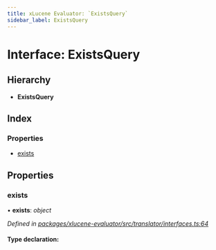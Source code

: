 ```yaml
---
title: xLucene Evaluator: `ExistsQuery`
sidebar_label: ExistsQuery
---
```


# Interface: ExistsQuery

## Hierarchy

* **ExistsQuery**

## Index

### Properties

* [exists](existsquery.md#exists)

## Properties

###  exists

• **exists**: *object*

*Defined in [packages/xlucene-evaluator/src/translator/interfaces.ts:64](https://github.com/terascope/teraslice/blob/78714a985/packages/xlucene-evaluator/src/translator/interfaces.ts#L64)*

#### Type declaration:
